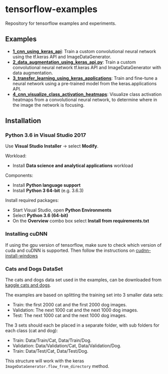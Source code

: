tensorflow-examples
=====================

Repository for tensorflow examples and experiments.

## Examples

 * [**1_cnn_using_keras_api**](https://github.com/mdabros/tensorflow-examples/blob/master/src/1_cnn_using_keras_api.py): Train a custom convolutional neural network using the tf.keras API and ImageDataGenerator.
 * [**2_data_augmentation_using_keras_api.py**](https://github.com/mdabros/tensorflow-examples/blob/master/src/2_data_augmentation_using_keras_api.py): Train a custom convolutional neural network tf.keras API and ImageDataGenerator with data augmentation.
 * [**3_transfer_learning_using_keras_applications**](https://github.com/mdabros/tensorflow-examples/blob/master/src/3_transfer_learning_using_keras_applications.py): Train and fine-tune a neural network using a pre-trained model from the keras.applications API.
 * [**4_cnn_visualize_class_activation_heatmaps**](https://github.com/mdabros/tensorflow-examples/blob/master/src/4_cnn_visualize_class_activation_heatmaps.py): Visualize class activation heatmaps from a convolutional neural network, to determine where in the image the network is focusing.

## Installation

### Python 3.6 in Visual Studio 2017
Use **Visual Studio Installer** -> select **Modify**.

Workload:
 * Install **Data science and analytical applications**  workload

Components:
 * Install **Python language support**
 * Install **Python 3 64-bit** (e.g. 3.6.3)

Install required packages:
 * Start Visual Studio, open **Python Environments**
 * Select **Python 3.6 (64-bit)**
 * On the **Overview** combo box select **Install from requirements.txt**
 
### Installing cuDNN
If using the gpu version of tensorflow, make sure to check which version of cuda and cuDNN is supported. 
Then follow the instructions on [cudnn-install-windows](https://docs.nvidia.com/deeplearning/sdk/cudnn-install/index.html#install-windows)

### Cats and Dogs DataSet
The cats and dogs data set used in the examples, can be downloaded from [kaggle cats and dogs](https://www.kaggle.com/c/dogs-vs-cats/data).

The examples are based on splitting the training set into 3 smaller data sets:
 * Train: the first 2000 cat and the first 2000 dog images.
 * Validation: The next 1000 cat and the next 1000 dog images.
 * Test: The next 1000 cat and the next 1000 dog images.

The 3 sets should each be placed in a separate folder, with sub folders for each class (cat and dog):
 - Train: Data/Train/Cat, Data/Train/Dog.
 - Validation: Data/Validation/Cat, Data/Validation/Dog.
 - Train: Data/Test/Cat, Data/Test/Dog.

This structure will work with the keras `ImageDataGenerator.flow_from_directory` method. 

